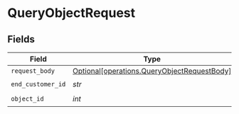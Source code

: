 # QueryObjectRequest


## Fields

| Field                                                                                            | Type                                                                                             | Required                                                                                         | Description                                                                                      |
| ------------------------------------------------------------------------------------------------ | ------------------------------------------------------------------------------------------------ | ------------------------------------------------------------------------------------------------ | ------------------------------------------------------------------------------------------------ |
| `request_body`                                                                                   | [Optional[operations.QueryObjectRequestBody]](../../models/operations/queryobjectrequestbody.md) | :heavy_minus_sign:                                                                               | N/A                                                                                              |
| `end_customer_id`                                                                                | *str*                                                                                            | :heavy_check_mark:                                                                               | N/A                                                                                              |
| `object_id`                                                                                      | *int*                                                                                            | :heavy_check_mark:                                                                               | N/A                                                                                              |